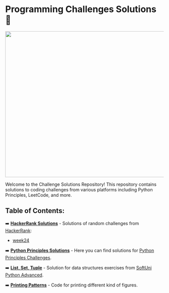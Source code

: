 # Programming Challenges Solutions 🐍

<img src="https://github.com/pgnikolov/python-programming-challenges-/assets/151896883/5a9bb4a3-0009-437d-8501-ec31a23f0642" width="828" height="464"/>

Welcome to the Challenge Solutions Repository! This repository contains solutions to coding challenges from various platforms including Python Principles, LeetCode, and more.

## Table of Contents:

➡️ [**HackerRank Solutions**](https://github.com/pgnikolov/python-programming-challenges-/tree/main/HackerRank) - Solutions of random challenges from [HackerRank](https://www.hackerrank.com/):

  - [week24](https://github.com/pgnikolov/python-programming-challenges-/tree/main/HackerRank/week-24)
                                                                                                                  
➡️ [**Python Principles Solutions**](https://github.com/pgnikolov/python-programming-challenges-/tree/main/python-principles) - Here you can find solutions for [Python Principles Challenges](https://pythonprinciples.com/challenges/).

➡️ [**List, Set, Tuple**](https://github.com/pgnikolov/python-programming-challenges-/tree/main/list-set-tuple) - Solution for data structures exercises from [SoftUni Python Advanced](https://softuni.bg/modules/74/python-advanced/1495).

➡️ [**Printing Patterns**](https://github.com/pgnikolov/python-programming-challenges-/tree/main/draw-patterns) - Code for printing different kind of figures.
